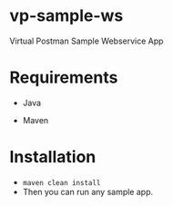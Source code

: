 # vp-sample-ws
Virtual Postman Sample Webservice App
# Requirements
- Java

- Maven
# Installation
- ``` maven clean install ```
- Then you can run any sample app.
